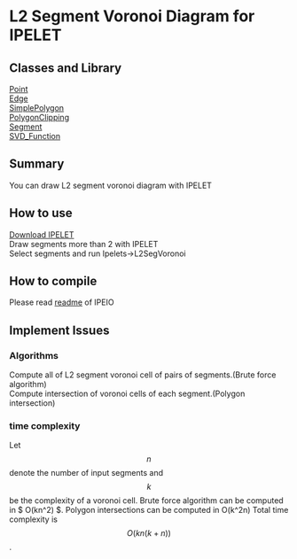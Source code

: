 # L2 Segment Voronoi Diagram for IPELET

## Classes and Library
[Point](Point.md)  
[Edge](Edge.md)  
[SimplePolygon](SimplePolygon.md)  
[PolygonClipping](PolygonClipping.md)  
[Segment](Segment.md)  
[SVD_Function](SVD_Function.md)  

## Summary
You can draw L2 segment voronoi diagram with IPELET

## How to use
[Download IPELET](https://www.softpedia.com/get/Office-tools/Other-Office-Tools/Ipe.shtml)  
Draw segments more than 2 with IPELET  
Select segments and run Ipelets->L2SegVoronoi

## How to compile
Please read [readme](../readme.txt) of IPEIO

## Implement Issues

### Algorithms
Compute all of L2 segment voronoi cell of pairs of segments.(Brute force algorithm)  
Compute intersection of voronoi cells of each segment.(Polygon intersection)  

### time complexity
Let $$ n $$ denote the number of input segments and $$ k $$ be the complexity of a voronoi cell.
Brute force algorithm can be computed in $ O(kn^2) $.
Polygon intersections can be computed in O(k^2n)
Total time complexity is $$ O(kn(k+n)) $$.
